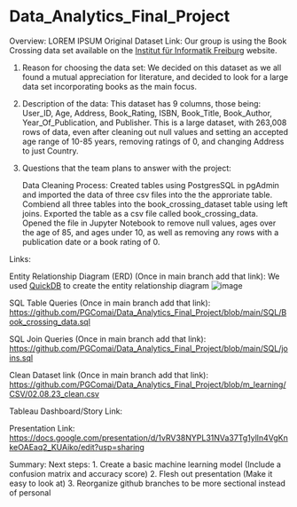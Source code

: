 # Data_Analytics_Final_Project

Overview: LOREM IPSUM
Original Dataset Link: Our group is using the Book Crossing data set available on the [Institut für Informatik Freiburg](http://www2.informatik.uni-freiburg.de/~cziegler/BX/) website.  
    
1. Reason for choosing the data set: We decided on this dataset as we all found a mutual appreciation for literature, and decided to look for a large       data set incorporating books as the main focus.
2. Description of the data: This dataset has 9 columns, those being: User_ID, Age, Address, Book_Rating, ISBN, Book_Title, Book_Author,     Year_Of_Publication, and Publisher. This is a large dataset, with 263,008 rows of data, even after cleaning out null values and setting an accepted age range of 10-85 years, removing ratings of 0, and changing Address to just Country.
3. Questions that the team plans to answer with the project: 

    Data Cleaning Process: 
    Created tables using PostgresSQL in pgAdmin and imported the data of three csv files into the the approriate table. Combiend all three tables into the book_crossing_dataset table using left joins. Exported the table as a csv file called book_crossing_data. Opened the file in Jupyter Notebook to remove null values, ages over the age of 85, and ages under 10, as well as removing any rows with a publication date or a book rating of 0. 

Links:


Entity Relationship Diagram (ERD) (Once in main branch add that link):
We used [QuickDB](https://app.quickdatabasediagrams.com/#/) to create the entity relationship diagram
![image](https://user-images.githubusercontent.com/29783071/217999397-93cef473-1dcb-4e74-ab40-4d0a90aacbcc.png)

SQL Table Queries (Once in main branch add that link): https://github.com/PGComai/Data_Analytics_Final_Project/blob/main/SQL/Book_crossing_data.sql

SQL Join Queries (Once in main branch add that link): https://github.com/PGComai/Data_Analytics_Final_Project/blob/main/SQL/joins.sql

Clean Dataset link (Once in main branch add that link): https://github.com/PGComai/Data_Analytics_Final_Project/blob/m_learning/CSV/02.08.23_clean.csv

Tableau Dashboard/Story Link:

Presentation Link: https://docs.google.com/presentation/d/1vRV38NYPL31NVa37Tg1ylln4VgKnkeOAEaq2_KUAiko/edit?usp=sharing 

Summary:
 Next steps: 1. Create a basic machine learning model (Include a confusion matrix and accuracy score)
 2. Flesh out presentation (Make it easy to look at)
 3. Reorganize github branches to be more sectional instead of personal

